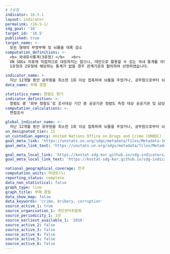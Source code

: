 ```yaml
---
# 3유형
indicator: 16.5.1
layout: indicator
permalink: /16-5-1/
sdg_goal: '16'
target_id: '16.5'
published: true
target_name: >-
  모든 형태의 부정부패 및 뇌물을 대폭 감소
computation_definitions: >-
  <b> 국내유사통계(3유형) </b>   <br>
  UN SDGs 지표에 직접적으로 대응하지는 않으나, 대안으로 활용할 수 있는 국내 통계를 의미합니다.    <br> 
  1유형과 2유형에 해당하는 통계가 없을 경우 관계기관과 협의하여 선정하였습니다.  

indicator_name: >-
  지난 12개월 동안 공무원을 최소한 1회 이상 접촉하여 뇌물을 주었거나, 공무원으로부터 뇌물을 요구 받았던 인구 비율
data_name: 부패 경험 

statistics_name: 청렴도 평가
indicator_definition: >-
  청렴도 중 ‘외부 청렴도’로 조사대상 기간 중 공공기관 청렴도 측정 대상 공공기관 및 담당자와 직접 접촉한 경험이 있는 국민 중 부패 경험을 측정 
computation_calculations: >-
  면접조사 

global_indicator_name: >-
  지난 12개월 동안 공무원을 최소한 1회 이상 접촉하여 뇌물을 주었거나, 공무원으로부터 뇌물을 요구 받았던 인구 비율
un_designated_tier: II
un_custodian_agency: United Nations Office on Drugs and Crime (UNODC)
goal_meta_link: 'https://unstats.un.org/sdgs/metadata/files/Metadata-16-05-01.pdf'
goal_meta_link_text: 'https://unstats.un.org/sdgs/metadata/files/Metadata-16-05-01.pdf'

goal_meta_local_link: 'https://kostat-sdg-kor.github.io/sdg-indicators/public/data/Metadata-16-05-01_KOR.pdf'
goal_meta_local_link_text: 'https://kostat-sdg-kor.github.io/sdg-indicators/public/data/Metadata-16-05-01_KOR.pdf'

national_geographical_coverage: 전국
computation_units: 퍼센트(%)
reporting_status: complete
data_non_statistical: false
graph_type: line
graph_title: 부패 경험
data_show_map: false
data_keywords: 'crime, bribery, corruption'
source_active_1: true
source_organisation_1: 국민권익위원회 
source_periodicity_1: 1년
source_earliest_available_1: '2016'
source_active_2: false
source_active_3: false
source_active_4: false
source_active_5: false
source_active_6: false
---
```

